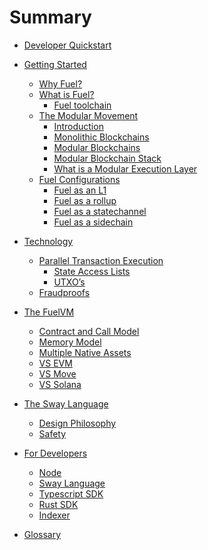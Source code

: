 # Summary

<!-- markdownlint-disable MD042 -->

- [Developer Quickstart]()

- [Getting Started]()
  - [Why Fuel?]()
  - [What is Fuel?](./what-is-fuel.md)
    - [Fuel toolchain](./fuel-toolchain.md)
  - [The Modular Movement]()
    - [Introduction]()
    - [Monolithic Blockchains]()
    - [Modular Blockchains]()
    - [Modular Blockchain Stack]()
    - [What is a Modular Execution Layer]()
  - [Fuel Configurations]()
    - [Fuel as an L1]()
    - [Fuel as a rollup]()
    - [Fuel as a statechannel]()
    - [Fuel as a sidechain]()
- [Technology]()
  - [Parallel Transaction Execution]()
    - [State Access Lists]()
    - [UTXO’s]()
  - [Fraudproofs]()
- [The FuelVM]()
  - [Contract and Call Model]()
  - [Memory Model]()
  - [Multiple Native Assets]()
  - [VS EVM]()
  - [VS Move]()
  - [VS Solana]()
- [The Sway Language](./sway-language.md)
  - [Design Philosophy](./design-philosophy.md)
  - [Safety](./sway-safety.md)
- [For Developers]()
  - [Node]()
  - [Sway Language]()
  - [Typescript SDK]()
  - [Rust SDK]()
  - [Indexer]()
- [Glossary]()
